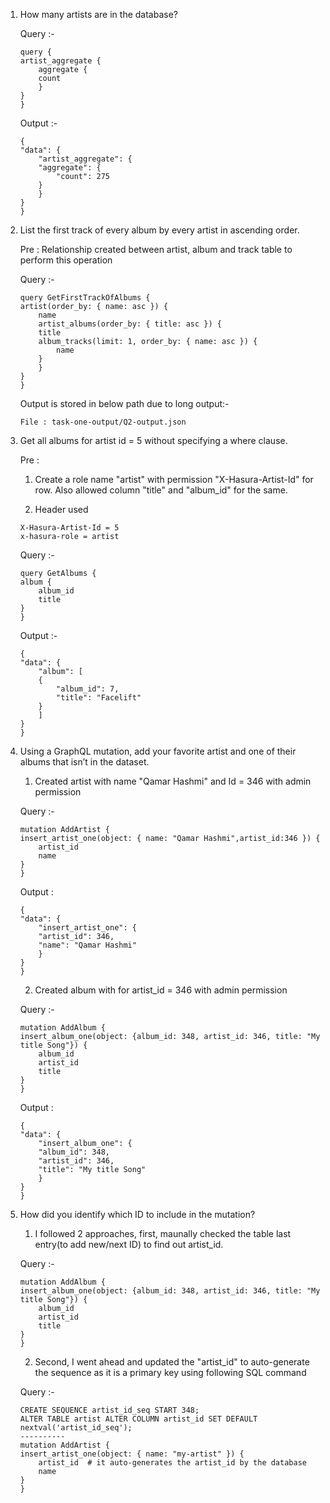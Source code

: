 1. How many artists are in the database?

    Query :-
    ```
    query {
    artist_aggregate {
        aggregate {
        count
        }
    }
    }
    ```

    Output :- 
    ```
    {
    "data": {
        "artist_aggregate": {
        "aggregate": {
            "count": 275
        }
        }
    }
    }
    ```

2.  List the first track of every album by every artist in ascending order.

    Pre : Relationship created between artist, album and track table to perform this operation 

    Query :-
    ```
    query GetFirstTrackOfAlbums {
    artist(order_by: { name: asc }) {
        name
        artist_albums(order_by: { title: asc }) {
        title
        album_tracks(limit: 1, order_by: { name: asc }) {
            name
        }
        }
    }
    }
    ```

    Output is stored in below path due to long output:- 
    ```
    File : task-one-output/Q2-output.json
    ```

3. Get all albums for artist id = 5 without specifying a where clause.

    Pre : 

    1. Create a role name "artist" with permission "X-Hasura-Artist-Id" for row. Also allowed column "title" and "album_id" for the same. 

    2.  Header used 
    ```
    X-Hasura-Artist-Id = 5
    x-hasura-role = artist
    ```

    Query :-
    ```
    query GetAlbums {
    album {
        album_id
        title
    }
    }
    ```

    Output :- 
    ```
    {
    "data": {
        "album": [
        {
            "album_id": 7,
            "title": "Facelift"
        }
        ]
    }
    }
    ```

4. Using a GraphQL mutation, add your favorite artist and one of their albums that isn’t in
the dataset.


    1. Created artist with name "Qamar Hashmi" and Id = 346 with admin permission 

    Query :-
    ```
    mutation AddArtist {
    insert_artist_one(object: { name: "Qamar Hashmi",artist_id:346 }) {
        artist_id
        name
    }
    }
    ```

    Output : 

    ```
    {
    "data": {
        "insert_artist_one": {
        "artist_id": 346,
        "name": "Qamar Hashmi"
        }
    }
    }
    ```

    2. Created album with for artist_id = 346 with admin permission 

    Query :-
    ```
    mutation AddAlbum {
    insert_album_one(object: {album_id: 348, artist_id: 346, title: "My title Song"}) {
        album_id
        artist_id
        title
    }
    }
    ```

    Output : 
    ```
    {
    "data": {
        "insert_album_one": {
        "album_id": 348,
        "artist_id": 346,
        "title": "My title Song"
        }
    }
    }
    ```

5. How did you identify which ID to include in the mutation?

    1. I followed 2 approaches, first, maunally checked the table last entry(to add new/next ID) to find out artist_id.
  
   Query :-
    ```
    mutation AddAlbum {
    insert_album_one(object: {album_id: 348, artist_id: 346, title: "My title Song"}) {
        album_id
        artist_id
        title
    }
    }
    ```
    2. Second, I went ahead and updated the "artist_id" to auto-generate the sequence as it is a primary key using following SQL command

    Query :- 
    ```
    CREATE SEQUENCE artist_id_seq START 348;
    ALTER TABLE artist ALTER COLUMN artist_id SET DEFAULT nextval('artist_id_seq');
    ----------
    mutation AddArtist {
    insert_artist_one(object: { name: "my-artist" }) {
        artist_id  # it auto-generates the artist_id by the database 
        name
    }
    }
    ```

